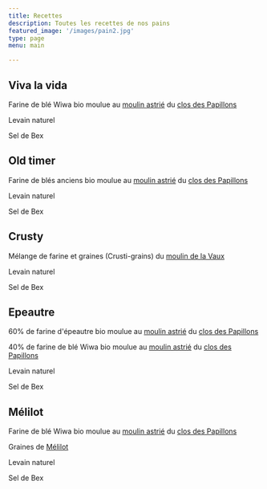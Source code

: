 ```yaml
---
title: Recettes
description: Toutes les recettes de nos pains
featured_image: '/images/pain2.jpg'
type: page
menu: main

---
```


## Viva la vida

Farine de blé Wiwa bio moulue au [moulin astrié](https://www.moulin-astreia.com/) du [clos des Papillons](https://closdespapillons.ch/)

Levain naturel

Sel de Bex

## Old timer

Farine de blés anciens bio moulue au [moulin astrié](https://www.moulin-astreia.com/) du [clos des Papillons](https://closdespapillons.ch/)

Levain naturel

Sel de Bex


## Crusty

Mélange de farine et graines (Crusti-grains) du [moulin de la Vaux](https://www.moulindelavaux.ch/)

Levain naturel

Sel de Bex


## Epeautre

60% de farine d'épeautre bio moulue au [moulin astrié](https://www.moulin-astreia.com/) du [clos des Papillons](https://closdespapillons.ch/)

40% de farine de blé Wiwa bio moulue au [moulin astrié](https://www.moulin-astreia.com/) du [clos des Papillons](https://closdespapillons.ch/)

Levain naturel

Sel de Bex


## Mélilot

Farine de blé Wiwa bio moulue au [moulin astrié](https://www.moulin-astreia.com/) du [clos des Papillons](https://closdespapillons.ch/)

Graines de [Mélilot](https://fr.wikipedia.org/wiki/M%C3%A9lilot)

Levain naturel

Sel de Bex
